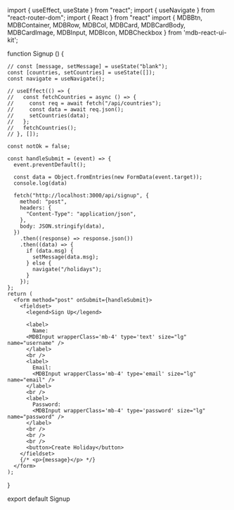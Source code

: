 import { useEffect, useState } from "react";
import { useNavigate } from "react-router-dom";
import { React } from "react"
import {
  MDBBtn,
  MDBContainer,
  MDBRow,
  MDBCol,
  MDBCard,
  MDBCardBody,
  MDBCardImage,
  MDBInput,
  MDBIcon,
  MDBCheckbox
}
from 'mdb-react-ui-kit';

function Signup () {

    // const [message, setMessage] = useState("blank");
    const [countries, setCountries] = useState([]);
    const navigate = useNavigate();
  
    // useEffect(() => {
    //   const fetchCountries = async () => {
    //     const req = await fetch("/api/countries");
    //     const data = await req.json();
    //     setCountries(data);
    //   };
    //   fetchCountries();
    // }, []);
  
    const notOk = false;
  
    const handleSubmit = (event) => {
      event.preventDefault();
  
      const data = Object.fromEntries(new FormData(event.target));
      console.log(data)
  
      fetch("http://localhost:3000/api/signup", {
        method: "post",
        headers: {
          "Content-Type": "application/json",
        },
        body: JSON.stringify(data),
      })
        .then((response) => response.json())
        .then((data) => {
          if (data.msg) {
            setMessage(data.msg);
          } else {
            navigate("/holidays");
          }
        });
    };
    return (
      <form method="post" onSubmit={handleSubmit}>
        <fieldset>
          <legend>Sign Up</legend>

          <label>
            Name:
          <MDBInput wrapperClass='mb-4' type='text' size="lg" name="username" />
          </label>
          <br />
          <label>
            Email:
            <MDBInput wrapperClass='mb-4' type='email' size="lg" name="email" />
          </label>
          <br />
          <label>
            Password:
            <MDBInput wrapperClass='mb-4' type='password' size="lg" name="password" />
          </label>
          <br />
          <br />
          <br />
          <button>Create Holiday</button>
        </fieldset>
        {/* <p>{message}</p> */}
      </form>
    );
  }

export default Signup